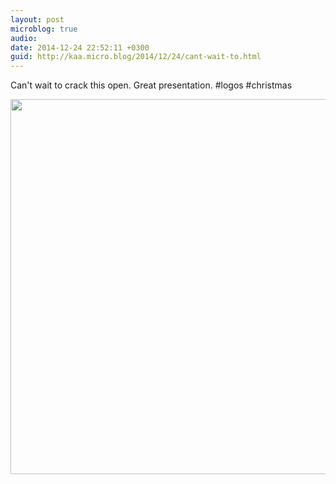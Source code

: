 ```yaml
---
layout: post
microblog: true
audio: 
date: 2014-12-24 22:52:11 +0300
guid: http://kaa.micro.blog/2014/12/24/cant-wait-to.html
---
```

Can't wait to crack this open. Great presentation. #logos #christmas

<img src="https://micro.kaa.bz/uploads/2018/3b2f72c57b.jpg" width="600" height="600" />
